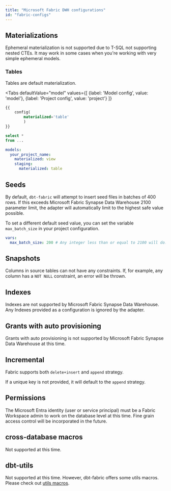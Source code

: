 ```yaml
---
title: "Microsoft Fabric DWH configurations"
id: "fabric-configs"
---
```


## Materializations

Ephemeral materialization is not supported due to T-SQL not supporting nested CTEs. It may work in some cases when you're working with very simple ephemeral models.

### Tables

Tables are default materialization.

<Tabs
defaultValue="model"
values={[
{label: 'Model config', value: 'model'},
{label: 'Project config', value: 'project'}
]}
>

<TabItem value="model">

<File name="models/example.sql">

```sql
{{
    config(
        materialized='table'
        )
}}

select *
from ...
```

</File>

</TabItem>

<TabItem value="project">

<File name="dbt_project.yml">

```yaml
models:
  your_project_name:
    materialized: view
    staging:
      materialized: table
```

</File>

</TabItem>

</Tabs>

## Seeds

By default, `dbt-fabric` will attempt to insert seed files in batches of 400 rows.
If this exceeds Microsoft Fabric Synapse Data Warehouse 2100 parameter limit, the adapter will automatically limit to the highest safe value possible.

To set a different default seed value, you can set the variable `max_batch_size` in your project configuration.

<File name="dbt_project.yml">

```yaml
vars:
  max_batch_size: 200 # Any integer less than or equal to 2100 will do.
```

</File>

## Snapshots

Columns in source tables can not have any constraints.
If, for example, any column has a `NOT NULL` constraint, an error will be thrown.

## Indexes

Indexes are not supported by Microsoft Fabric Synapse Data Warehouse. Any Indexes provided as a configuration is ignored by the adapter.

## Grants with auto provisioning

Grants with auto provisioning is not supported by Microsoft Fabric Synapse Data Warehouse at this time.

## Incremental

Fabric supports both `delete+insert` and `append` strategy.

If a unique key is not provided, it will default to the `append` strategy.

## Permissions

The Microsoft Entra identity (user or service principal) must be a Fabric Workspace admin to work on the database level at this time. Fine grain access control will be incorporated in the future.

## cross-database macros

Not supported at this time.

## dbt-utils

Not supported at this time. However, dbt-fabric offers some utils macros. Please check out [utils macros](https://github.com/microsoft/dbt-fabric/tree/main/dbt/include/fabric/macros/utils).


